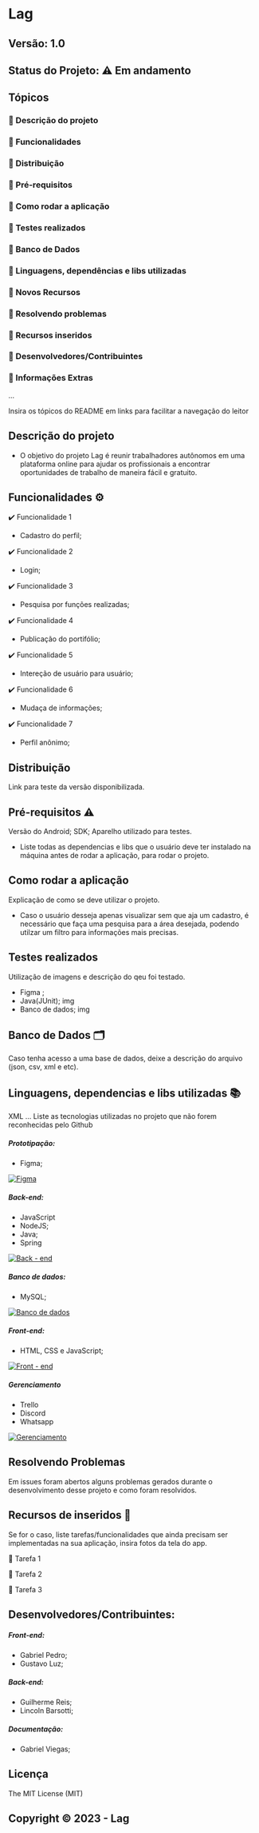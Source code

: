 # Lag
## Versão: 1.0 
## Status do Projeto: ⚠️ Em andamento 



## Tópicos
### 🔹 Descrição do projeto
### 🔹 Funcionalidades
### 🔹 Distribuição
### 🔹 Pré-requisitos
### 🔹 Como rodar a aplicação
### 🔹 Testes realizados
### 🔹 Banco de Dados
### 🔹 Linguagens, dependências e libs utilizadas
### 🔹 Novos Recursos
### 🔹 Resolvendo problemas
### 🔹 Recursos inseridos 
### 🔹 Desenvolvedores/Contribuintes
### 🔹 Informações Extras


...

Insira os tópicos do README em links para facilitar a navegação do leitor

## Descrição do projeto
- O objetivo do projeto Lag é reunir trabalhadores autônomos em uma plataforma online para ajudar os profissionais a encontrar oportunidades de trabalho de maneira fácil e gratuito.


## Funcionalidades ⚙️
✔️ Funcionalidade 1
- Cadastro do perfil;

✔️ Funcionalidade 2
- Login;

✔️ Funcionalidade 3
- Pesquisa por funções realizadas;

✔️ Funcionalidade 4
- Publicação do portifólio;

✔️ Funcionalidade 5
- Intereção de usuário para usuário;

✔️ Funcionalidade 6
- Mudaça de informações;

✔️ Funcionalidade 7
- Perfil anônimo;

## Distribuição
Link para teste da versão disponibilizada.

## Pré-requisitos ⚠️    
Versão do Android; 
SDK; 
Aparelho utilizado para testes.
- Liste todas as dependencias e libs que o usuário deve ter instalado na máquina antes de rodar a aplicação, para rodar o projeto.

## Como rodar a aplicação 
Explicação de como se deve utilizar o projeto.
- Caso o usuário desseja apenas visualizar sem que aja um cadastro, é necessário que faça uma pesquisa para a área desejada, podendo utilzar um filtro 
para informações mais precisas.
## Testes realizados
Utilização de imagens e descrição do qeu foi testado.
- Figma ;
- Java(JUnit);
img
- Banco de dados;
img

## Banco de Dados 🗂️
Caso tenha acesso a uma base de dados, deixe a descrição do arquivo (json, csv, xml e etc).

## Linguagens, dependencias e libs utilizadas 📚

XML
...
Liste as tecnologias utilizadas no projeto que não forem reconhecidas pelo Github

##### Prototipação:
- Figma;

[![Figma](https://skillicons.dev/icons?i=figma&theme=black)](https://skillicons.dev)

##### Back-end:
- JavaScript
- NodeJS;
- Java;
- Spring

[![Back - end](https://skillicons.dev/icons?i=js,nodejs,java,spring&theme=black)](https://skillicons.dev)
##### Banco de dados:
- MySQL;

[![Banco de dados](https://skillicons.dev/icons?i=mysql&theme=black)](https://skillicons.dev)
##### Front-end:
- HTML, CSS e JavaScript;

[![Front - end](https://skillicons.dev/icons?i=html,css,js&theme=black)](https://skillicons.dev)

##### Gerenciamento 
- Trello
- Discord
- Whatsapp

[![Gerenciamento](https://skillicons.dev/icons?i=trello&theme=black)](https://skillicons.dev)

## Resolvendo Problemas 
Em issues foram abertos alguns problemas gerados durante o desenvolvimento desse projeto e como foram resolvidos.

## Recursos de inseridos 🧰
Se for o caso, liste tarefas/funcionalidades que ainda precisam ser implementadas na sua aplicação, insira fotos da tela do app.

📝 Tarefa 1

📝 Tarefa 2

📝 Tarefa 3

## Desenvolvedores/Contribuintes:
##### Front-end:
- Gabriel Pedro;
- Gustavo Luz;
##### Back-end:
- Guilherme Reis;
- Lincoln Barsotti;
##### Documentação:
- Gabriel Viegas;

## Licença
The MIT License (MIT)

## Copyright ©️ 2023 - Lag
